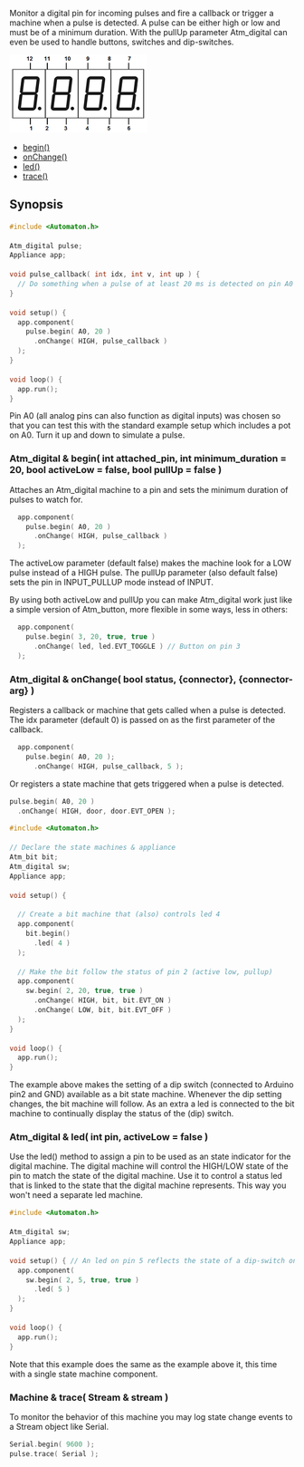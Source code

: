 Monitor a digital pin for incoming pulses and fire a callback or trigger a machine when a pulse is detected. A pulse can be either high or low and must be of a minimum duration. With the pullUp parameter Atm_digital can even be used to handle buttons, switches and dip-switches.

![Digits](images/digits-small.png)

<!-- md-tocify-begin -->
* [begin()](#atm_digital--begin-int-attached_pin-int-minimum_duration--20-bool-activelow--false-bool-pullup--false-)  
* [onChange()](#atm_digital--onchange-bool-status-connector-connector-arg-)  
* [led()](#atm_digital--led-int-pin-activelow--false-)  
* [trace()](#machine--trace-stream--stream-)  

<!-- md-tocify-end -->

## Synopsis ##

```c++
#include <Automaton.h>

Atm_digital pulse;
Appliance app;

void pulse_callback( int idx, int v, int up ) {
  // Do something when a pulse of at least 20 ms is detected on pin A0
}

void setup() {
  app.component(
    pulse.begin( A0, 20 )
      .onChange( HIGH, pulse_callback )
  );
}

void loop() {
  app.run();
}
```
Pin A0 (all analog pins can also function as digital inputs) was chosen so that you can test this with the standard example setup which includes a pot on A0. Turn it up and down to simulate a pulse.

### Atm_digital & begin( int attached_pin, int minimum_duration = 20, bool activeLow = false, bool pullUp = false ) ###

Attaches an Atm_digital machine to a pin and sets the minimum duration of pulses to watch for.

```c++
  app.component(
    pulse.begin( A0, 20 )
      .onChange( HIGH, pulse_callback )
  );
```

The activeLow parameter (default false) makes the machine look for a LOW pulse instead of a HIGH pulse. The pullUp parameter (also default false) sets the pin in INPUT_PULLUP mode instead of INPUT.

By using both activeLow and pullUp you can make Atm_digital work just like a simple version of Atm_button, more flexible in some ways, less in others:

```c++
  app.component( 
    pulse.begin( 3, 20, true, true )
      .onChange( led, led.EVT_TOGGLE ) // Button on pin 3
  );
```

### Atm_digital & onChange( bool status, {connector}, {connector-arg} ) ###

Registers a callback or machine that gets called when a pulse is detected. The idx parameter (default 0) is passed on as the first parameter of the callback.

```c++
  app.component( 
    pulse.begin( A0, 20 );
      .onChange( HIGH, pulse_callback, 5 );
```

Or registers a state machine that gets triggered when a pulse is detected.

```c++
pulse.begin( A0, 20 )
  .onChange( HIGH, door, door.EVT_OPEN );
```

```c++
#include <Automaton.h>

// Declare the state machines & appliance
Atm_bit bit;
Atm_digital sw;
Appliance app;

void setup() {

  // Create a bit machine that (also) controls led 4
  app.component( 
    bit.begin()
      .led( 4 )
  );

  // Make the bit follow the status of pin 2 (active low, pullup)
  app.component( 
    sw.begin( 2, 20, true, true )
      .onChange( HIGH, bit, bit.EVT_ON )
      .onChange( LOW, bit, bit.EVT_OFF )
  );
}

void loop() {
  app.run();
}
```

The example above makes the setting of a dip switch (connected to Arduino pin2 and GND) available as a bit state machine. Whenever the dip setting changes, the bit machine will follow. As an extra a led is connected to the bit machine to continually display the status of the (dip) switch.

### Atm_digital & led( int pin, activeLow = false ) ###

Use the led() method to assign a pin to be used as an state indicator for the digital machine. The digital machine will control the HIGH/LOW state of the pin to match the state of the digital machine. Use it to control a status led that is linked to the state that the digital machine represents. This way you won't need a separate led machine.

```c++
#include <Automaton.h>

Atm_digital sw;
Appliance app;

void setup() { // An led on pin 5 reflects the state of a dip-switch on pin 2
  app.component( 
    sw.begin( 2, 5, true, true )
      .led( 5 )
  );
}

void loop() {
  app.run();
}
```

Note that this example does the same as the example above it, this time with a single state machine component.


### Machine & trace( Stream & stream ) ###

To monitor the behavior of this machine you may log state change events to a Stream object like Serial.

```c++
Serial.begin( 9600 );
pulse.trace( Serial );
```

